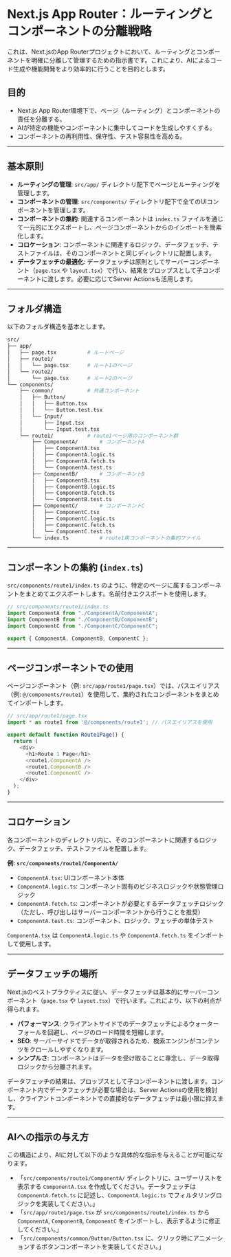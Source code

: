 # Next.js App Router：ルーティングとコンポーネントの分離戦略

これは、Next.jsのApp Routerプロジェクトにおいて、ルーティングとコンポーネントを明確に分離して管理するための指示書です。これにより、AIによるコード生成や機能開発をより効率的に行うことを目的とします。

## 目的

  - Next.js App Router環境下で、ページ（ルーティング）とコンポーネントの責任を分離する。
  - AIが特定の機能やコンポーネントに集中してコードを生成しやすくする。
  - コンポーネントの再利用性、保守性、テスト容易性を高める。

-----

## 基本原則

  - **ルーティングの管理**: `src/app/` ディレクトリ配下でページとルーティングを管理します。
  - **コンポーネントの管理**: `src/components/` ディレクトリ配下で全てのUIコンポーネントを管理します。
  - **コンポーネントの集約**: 関連するコンポーネントは `index.ts` ファイルを通じて一元的にエクスポートし、ページコンポーネントからのインポートを簡素化します。
  - **コロケーション**: コンポーネントに関連するロジック、データフェッチ、テストファイルは、そのコンポーネントと同じディレクトリに配置します。
  - **データフェッチの最適化**: データフェッチは原則としてサーバーコンポーネント（`page.tsx` や `layout.tsx`）で行い、結果をプロップスとして子コンポーネントに渡します。必要に応じてServer Actionsも活用します。

-----

## フォルダ構造

以下のフォルダ構造を基本とします。

```bash
src/
├── app/
│   ├── page.tsx          # ルートページ
│   ├── route1/
│   │   └── page.tsx      # ルート1のページ
│   └── route2/
│       └── page.tsx      # ルート2のページ
└── components/
    ├── common/           # 共通コンポーネント
    │   ├── Button/
    │   │   ├── Button.tsx
    │   │   └── Button.test.tsx
    │   └── Input/
    │       ├── Input.tsx
    │       └── Input.test.tsx
    └── route1/           # route1ページ用のコンポーネント群
        ├── ComponentA/       # コンポーネントA
        │   ├── ComponentA.tsx
        │   ├── ComponentA.logic.ts
        │   ├── ComponentA.fetch.ts
        │   └── ComponentA.test.ts
        ├── ComponentB/       # コンポーネントB
        │   ├── ComponentB.tsx
        │   ├── ComponentB.logic.ts
        │   ├── ComponentB.fetch.ts
        │   └── ComponentB.test.ts
        ├── ComponentC/       # コンポーネントC
        │   ├── ComponentC.tsx
        │   ├── ComponentC.logic.ts
        │   ├── ComponentC.fetch.ts
        │   └── ComponentC.test.ts
        └── index.ts          # route1用コンポーネントの集約ファイル
```

-----

## コンポーネントの集約 (`index.ts`)

`src/components/route1/index.ts` のように、特定のページに属するコンポーネントをまとめてエクスポートします。名前付きエクスポートを使用します。

```typescript
// src/components/route1/index.ts
import ComponentA from "./ComponentA/ComponentA";
import ComponentB from "./ComponentB/ComponentB";
import ComponentC from "./ComponentC/ComponentC";

export { ComponentA, ComponentB, ComponentC };
```

-----

## ページコンポーネントでの使用

ページコンポーネント（例: `src/app/route1/page.tsx`）では、パスエイリアス（例: `@/components/route1`）を使用して、集約されたコンポーネントをまとめてインポートします。

```typescript
// src/app/route1/page.tsx
import * as route1 from '@/components/route1'; // パスエイリアスを使用

export default function Route1Page() {
  return (
    <div>
      <h1>Route 1 Page</h1>
      <route1.ComponentA />
      <route1.ComponentB />
      <route1.ComponentC />
    </div>
  );
}
```

-----

## コロケーション

各コンポーネントのディレクトリ内に、そのコンポーネントに関連するロジック、データフェッチ、テストファイルを配置します。

**例: `src/components/route1/ComponentA/`**

  - `ComponentA.tsx`: UIコンポーネント本体
  - `ComponentA.logic.ts`: コンポーネント固有のビジネスロジックや状態管理ロジック
  - `ComponentA.fetch.ts`: コンポーネントが必要とするデータフェッチロジック（ただし、呼び出しはサーバーコンポーネントから行うことを推奨）
  - `ComponentA.test.ts`: コンポーネント、ロジック、フェッチの単体テスト

`ComponentA.tsx` は `ComponentA.logic.ts` や `ComponentA.fetch.ts` をインポートして使用します。

-----

## データフェッチの場所

Next.jsのベストプラクティスに従い、データフェッチは基本的にサーバーコンポーネント（`page.tsx` や `layout.tsx`）で行います。これにより、以下の利点が得られます。

  - **パフォーマンス**: クライアントサイドでのデータフェッチによるウォーターフォールを回避し、ページのロード時間を短縮します。
  - **SEO**: サーバーサイドでデータが取得されるため、検索エンジンがコンテンツをクロールしやすくなります。
  - **シンプルさ**: コンポーネントはデータを受け取ることに専念し、データ取得ロジックから分離されます。

データフェッチの結果は、プロップスとして子コンポーネントに渡します。コンポーネント内でデータフェッチが必要な場合は、Server Actionsの使用を検討し、クライアントコンポーネントでの直接的なデータフェッチは最小限に抑えます。

-----

## AIへの指示の与え方

この構造により、AIに対して以下のような具体的な指示を与えることが可能になります。

  - 「`src/components/route1/ComponentA/` ディレクトリに、ユーザーリストを表示する `ComponentA.tsx` を作成してください。データフェッチは `ComponentA.fetch.ts` に記述し、`ComponentA.logic.ts` でフィルタリングロジックを実装してください。」
  - 「`src/app/route1/page.tsx` が `src/components/route1/index.ts` から `ComponentA`, `ComponentB`, `ComponentC` をインポートし、表示するように修正してください。」
  - 「`src/components/common/Button/Button.tsx` に、クリック時にアニメーションするボタンコンポーネントを実装してください。」
